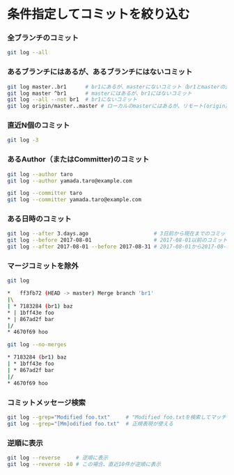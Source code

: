 ﻿# 条件指定してコミットを絞り込む

### 全ブランチのコミット

```bash
git log --all
```


### あるブランチにはあるが、あるブランチにはないコミット

```bash
git log master..br1      # br1にあるが、masterにないコミット（br1とmasterの差分）
git log master ^br1      # masterにはあるが、br1にはないコミット
git log --all --not br1  # br1にないコミット
git log origin/master..master # ローカルのmasterにはあるが、リモート(origin)のmasterにはないコミット
```

### 直近N個のコミット

```bash
git log -3
```

### あるAuthor（またはCommitter)のコミット

```bash
git log --author taro
git log --author yamada.taro@example.com
```

```bash
git log --committer taro
git log --committer yamada.taro@example.com
```

### ある日時のコミット

```bash
git log --after 3.days.ago                     # 3日前から現在までのコミット
git log --before 2017-08-01                    # 2017-08-01以前のコミット
git log --after 2017-08-01 --before 2017-08-31 # 2017-08-01から2017-08-31までのコミット
```

### マージコミットを除外

```bash
git log

*   ff3fb72 (HEAD -> master) Merge branch 'br1'
|\
| * 7183284 (br1) baz
* | 1bff43e foo
* | 867ad2f bar
|/
* 4670f69 hoo
```

```bash
git log --no-merges

* 7183284 (br1) baz
| * 1bff43e foo
| * 867ad2f bar
|/
* 4670f69 hoo
```

### コミットメッセージ検索

```bash
git log --grep="Modified foo.txt"     # "Modified foo.txtを検索してマッチするコミット
git log --grep="[Mm]odified foo.txt"  # 正規表現が使える
```

### 逆順に表示

```bash
git log --reverse     # 逆順に表示
git log --reverse -10 # この場合、直近10件が逆順に表示
```

